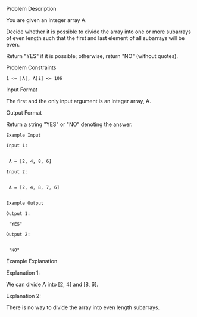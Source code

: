 Problem Description

You are given an integer array A.

Decide whether it is possible to divide the array into one or more subarrays of even length such that the first and last element of all subarrays will be even.

Return "YES" if it is possible; otherwise, return "NO" (without quotes).



Problem Constraints

    1 <= |A|, A[i] <= 106



Input Format

The first and the only input argument is an integer array, A.



Output Format

Return a string "YES" or "NO" denoting the answer.


    
    Example Input
    
    Input 1:
    
    
     A = [2, 4, 8, 6]
    
    Input 2:
    
    
     A = [2, 4, 8, 7, 6]
    
    
    Example Output
    
    Output 1:
    
     "YES"
    
    Output 2:
    
    
     "NO"


Example Explanation

Explanation 1:

 We can divide A into [2, 4] and [8, 6].

Explanation 2:

 There is no way to divide the array into even length subarrays.